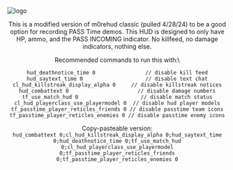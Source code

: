 ![logo](https://i.imgur.com/HVyxIC3.png)

<div align="center">

This is a modified version of m0rehud classic (pulled 4/28/24) to be a good option for recording PASS Time demos. This HUD is designed to only have HP, ammo, and the PASS INCOMING indicator. No killfeed, no damage indicators, nothing else.

Recommended commands to run this with:\
```
hud_deathnotice_time 0                // disable kill feed
hud_saytext_time 0                    // disable text chat
cl_hud_killstreak_display_alpha 0     // disable killstreak notices
hud_combattext 0                      // disable damage numbers
tf_use_match_hud 0                    // disable match status
cl_hud_playerclass_use_playermodel 0  // disable hud player models
tf_passtime_player_reticles_friends 0 // disable passtime team icons
tf_passtime_player_reticles_enemies 0 // disable passtime enemy icons
```
Copy-pasteable version:\
```hud_combattext 0;cl_hud_killstreak_display_alpha 0;hud_saytext_time 0;hud_deathnotice_time 0;tf_use_match_hud 0;cl_hud_playerclass_use_playermodel 0;tf_passtime_player_reticles_friends 0;tf_passtime_player_reticles_enemies 0```
</div>
